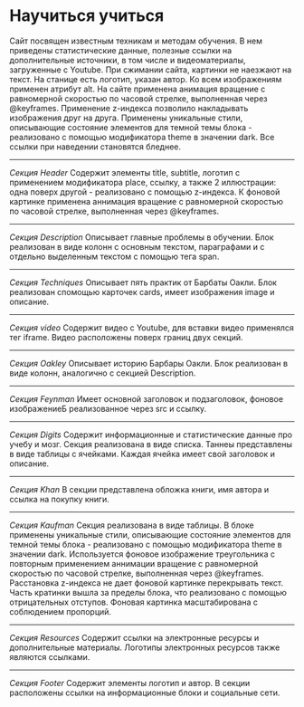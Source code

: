 # **Научиться учиться**
Сайт посвящен известным техникам и методам обучения. В нем приведены статистические данные, полезные ссылки на дополнительные источники, в том числе и видеоматериалы, загруженные с Youtube. При сжимании сайта, картинки не наезжают на текст. На станице есть логотип, указан автор. Ко всем изображениям применен атрибут alt. На сайте применена анимация вращение с равномерной скоростью по часовой стрелке, выполненная через @keyframes. Применение z-индекса позволило накладывать изображения друг на друга. Применены уникальные стили, описывающие состояние элементов для темной темы блока - реализовано с помощью модификатора theme в значении dark. Все ссылки при наведении становятся бледнее.
___
*Секция Header*
Содержит элементы title, subtitle, логотип с применением модификатора place, ссылку, а также 2 иллюстрации: одна поверх другой - реализовано с помощью z-индекса. К фоновой картинке применена аннимация вращение с равномерной скоростью по часовой стрелке, выполненная через @keyframes.
___
*Секция Description*
Описывает главные проблемы в обучении. Блок реализован в виде колонн с основным текстом, параграфами и с отдельно выделенным текстом с помощью тега span.
___
*Секция Techniques*
Описывает пять практик от Барбаты Оакли. Блок реализован спомощью карточек cards, имеет изображения image и описание.
___
*Секция video*
Содержит видео с Youtube, для вставки видео применялся тег iframe. Видео расположены поверх границ двух секций.
___
*Секция Oakley*
Описывает историю Барбары Оакли. Блок реализован в виде колонн, аналогично с секцией Description.
___
*Секция Feynman*
Имеет основной заголовок и подзаголовок, фоновое изображениеБ реализованное через src и ссылку.
___
*Секция Digits*
Содержит информационные и статистические данные про учебу и мозг. Секция реализована в виде списка. Таннеы представлены в виде таблицы с ячейками. Каждая ячейка имеет свой заголовок и описание.
___
*Секция Khan*
В секции представлена обложка книги, имя автора и ссылка на покупку книги.
___
*Секция Kaufman*
Секция реализована в виде таблицы. В блоке применены уникальные стили, описывающие состояние элементов для темной темы блока - реализовано с помощью модификатора theme в значении dark. Используется фоновое изображение треугольника с повторным применением аннимации вращение с равномерной скоростью по часовой стрелке, выполненная через @keyframes. Расстановка z-индекса не дает фоновой картинке перекрывать текст. Часть кратинки вышла за пределы блока, что реализовано с помощью отрицательных отступов. Фоновая картинка масштабирована с соблюдением пропорций.
___
*Секция Resources*
Содержит ссылки на электронные ресурсы и дополнительные материалы. Логотипы электронных ресурсов также являются ссылками.
___
*Секция Footer*
Содержит элементы логотип и автор. В секции расположены ссылки на информационные блоки и социальные сети.



